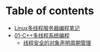 # Table of contents

* [Linux多线程服务器编程笔记](README.md)
* [01-C++多线程系统编程](untitled/README.md)
  * [线程安全的对象声明周期管理](untitled/xian-cheng-an-quan-de-dui-xiang-sheng-ming-zhou-qi-guan-li.md)

